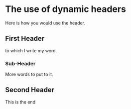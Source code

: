 <!-- GENERATED DOCUMENT DO NOT EDIT! -->
<!-- prettier-ignore-start -->
<!-- markdownlint-disable -->

# The use of dynamic headers #

Here is how you would use the header.

## First Header ##

to which I write my word.

### Sub-Header ###

More words to put to it.

## Second Header ##

This is the end

<!-- markdownlint-restore -->
<!-- prettier-ignore-end -->
<!-- GENERATED DOCUMENT DO NOT EDIT! -->
